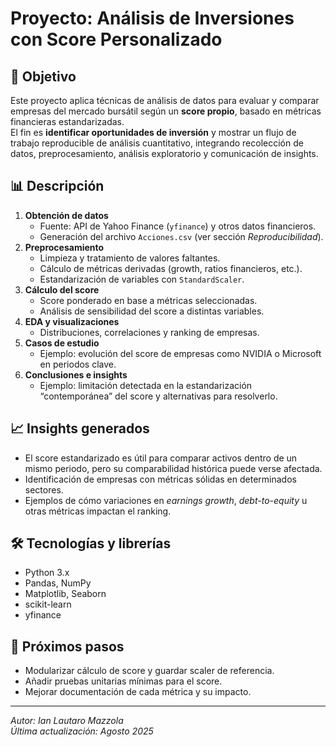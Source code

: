 
# Proyecto: Análisis de Inversiones con Score Personalizado

## 📌 Objetivo
Este proyecto aplica técnicas de análisis de datos para evaluar y comparar empresas del mercado bursátil según un **score propio**, basado en métricas financieras estandarizadas.  
El fin es **identificar oportunidades de inversión** y mostrar un flujo de trabajo reproducible de análisis cuantitativo, integrando recolección de datos, preprocesamiento, análisis exploratorio y comunicación de insights.

## 📊 Descripción
1. **Obtención de datos**  
   - Fuente: API de Yahoo Finance (`yfinance`) y otros datos financieros.
   - Generación del archivo `Acciones.csv` (ver sección *Reproducibilidad*).
2. **Preprocesamiento**  
   - Limpieza y tratamiento de valores faltantes.
   - Cálculo de métricas derivadas (growth, ratios financieros, etc.).
   - Estandarización de variables con `StandardScaler`.
3. **Cálculo del score**  
   - Score ponderado en base a métricas seleccionadas.
   - Análisis de sensibilidad del score a distintas variables.
4. **EDA y visualizaciones**  
   - Distribuciones, correlaciones y ranking de empresas.
5. **Casos de estudio**  
   - Ejemplo: evolución del score de empresas como NVIDIA o Microsoft en periodos clave.
6. **Conclusiones e insights**  
   - Ejemplo: limitación detectada en la estandarización “contemporánea” del score y alternativas para resolverlo.

## 📈 Insights generados
- El score estandarizado es útil para comparar activos dentro de un mismo periodo, pero su comparabilidad histórica puede verse afectada.
- Identificación de empresas con métricas sólidas en determinados sectores.
- Ejemplos de cómo variaciones en *earnings growth*, *debt-to-equity* u otras métricas impactan el ranking.


## 🛠 Tecnologías y librerías
- Python 3.x
- Pandas, NumPy
- Matplotlib, Seaborn
- scikit-learn
- yfinance

## 🚀 Próximos pasos
- Modularizar cálculo de score y guardar scaler de referencia.
- Añadir pruebas unitarias mínimas para el score.
- Mejorar documentación de cada métrica y su impacto.

---
*Autor: Ian Lautaro Mazzola*  
*Última actualización: Agosto 2025*
